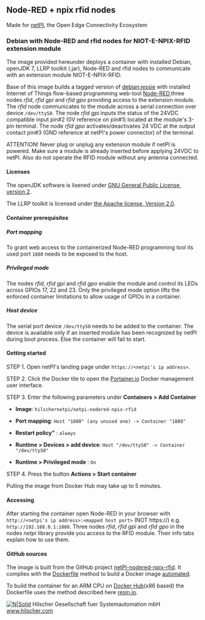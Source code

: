 ## Node-RED + npix rfid nodes

Made for [netPI](https://www.netiot.com/netpi/), the Open Edge Connectivity Ecosystem

### Debian with Node-RED and rfid nodes for NIOT-E-NPIX-RFID extension module

The image provided hereunder deploys a container with installed Debian, openJDK 7, LLRP toolkit (.jar), Node-RED and rfid nodes to communicate with an extension module NIOT-E-NPIX-RFID.

Base of this image builds a tagged version of [debian:jessie](https://hub.docker.com/r/resin/armv7hf-debian/tags/) with installed Internet of Things flow-based programming web-tool [Node-RED](https://nodered.org/),three nodes *rfid*, *rfid gpi* and *rfid gpo* providing access to the extension module.  The *rfid* node communicates to the module across a serial connection over device `/dev/ttyS0`. The node *rfid gpi* inputs the status of the 24VDC compatible input pin#2 (0V reference on pin#1) located at the module's 3-pin terminal. The node *rfid gpo* activates/deactivates 24 VDC at the output contact pin#3 (GND reference at netPI's power connector) of the terminal. 

ATTENTION! Never plug or unplug any extension module if netPI is powered. Make sure a module is already inserted before applying 24VDC to netPI. Also do not operate the RFID module without any antenna connected.

#### Licenses

The openJDK software is lisened under [GNU General Public License, version 2](http://openjdk.java.net/legal/gplv2+ce.html).

The LLRP toolkit is licensed under [the Apache license, Version 2.0](http://www.apache.org/licenses/LICENSE-2.0.html).

#### Container prerequisites

##### Port mapping

To grant web access to the containerized Node-RED programming tool its used port `1880` needs to be exposed to the host.

##### Privileged mode

The nodes *rfid*, *rfid gpi* and *rfid gpo* enable the module and control its LEDs across GPIOs 17, 22 and 23. Only the privileged mode option lifts the enforced container limitations to allow usage of GPIOs in a container.

##### Host device

The serial port device `/dev/ttyS0` needs to be added to the container. The device is available only if an inserted module has been recognized by netPI during boot process. Else the container will fail to start.

#### Getting started

STEP 1. Open netPI's landing page under `https://<netpi's ip address>`.

STEP 2. Click the Docker tile to open the [Portainer.io](http://portainer.io/) Docker management user interface.

STEP 3. Enter the following parameters under **Containers > Add Container**

* **Image**: `hilschernetpi/netpi-nodered-npix-rfid`

* **Port mapping**: `Host "1880" (any unused one) -> Container "1880"`

* **Restart policy"** : `always`

* **Runtime > Devices > add device**: `Host "/dev/ttyS0" -> Container "/dev/ttyS0"`

* **Runtime > Privileged mode** : `On`

STEP 4. Press the button **Actions > Start container**

Pulling the image from Docker Hub may take up to 5 minutes.

#### Accessing

After starting the container open Node-RED in your browser with `http://<netpi's ip address>:<mapped host port>` (NOT https://) e.g. `http://192.168.0.1:1880`. Three nodes *rfid*, *rfid gpi* and *rfid gpo* in the nodes *netpi* library provide you access to the RFID module. Their info tabs explain how to use them.

#### GitHub sources
The image is built from the GitHub project [netPI-nodered-npix-rfid](https://github.com/Hilscher/netPI-nodered-npix-rfid). It complies with the [Dockerfile](https://docs.docker.com/engine/reference/builder/) method to build a Docker image [automated](https://docs.docker.com/docker-hub/builds/).

To build the container for an ARM CPU on [Docker Hub](https://hub.docker.com/)(x86 based) the Dockerfile uses the method described here [resin.io](https://resin.io/blog/building-arm-containers-on-any-x86-machine-even-dockerhub/).

[![N|Solid](http://www.hilscher.com/fileadmin/templates/doctima_2013/resources/Images/logo_hilscher.png)](http://www.hilscher.com)  Hilscher Gesellschaft fuer Systemautomation mbH  www.hilscher.com

